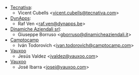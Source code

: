 - [Tecnativa](https://www.tecnativa.com):
  - Vicent Cubells \<<vicent.cubells@tecnativa.com>\>
- [DynApps](https://www.dynapps.be):
  - Raf Ven \<<raf.ven@dynapps.be>\>
- [Dinamiche Aziendali srl](https://www.dinamicheaziendali.it):
  - Giuseppe Borruso \<<gborruso@dinamicheaziendali.it>\>
- [Camptocamp](https://www.camptocamp.com)
  - Iván Todorovich \<<ivan.todorovich@camptocamp.com>\>
- [Vauxoo](https://www.vauxoo.com)
  - Jesús Valdez \<<jvaldez@vauxoo.com>\>
- [Vauxoo](https://www.vauxoo.com)
  - José Ibarra \<<josei@vauxoo.com>\>
